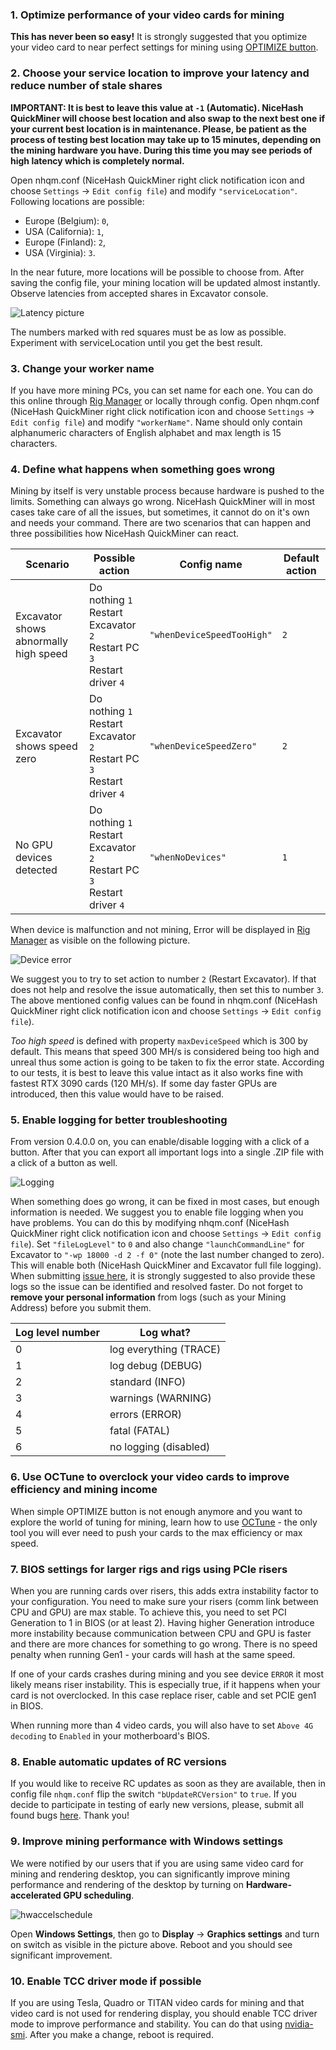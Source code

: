 ### 1. Optimize performance of your video cards for mining

**This has never been so easy!** It is strongly suggested that you optimize your video card to near perfect settings for mining using [OPTIMIZE button](https://github.com/nicehash/NiceHashQuickMiner/wiki/One-click-Optimizations). 


### 2. Choose your service location to improve your latency and reduce number of stale shares

**IMPORTANT: It is best to leave this value at `-1` (Automatic). NiceHash QuickMiner will choose best location and also swap to the next best one if your current best location is in maintenance. Please, be patient as the process of testing best location may take up to 15 minutes, depending on the mining hardware you have. During this time you may see periods of high latency which is completely normal.**

Open nhqm.conf (NiceHash QuickMiner right click notification icon and choose `Settings` -> `Edit config file`) and modify `"serviceLocation"`. Following locations are possible:
* Europe (Belgium): `0`,
* USA (California): `1`,
* Europe (Finland): `2`,
* USA (Virginia): `3`.

In the near future, more locations will be possible to choose from. After saving the config file, your mining location will be updated almost instantly. Observe latencies from accepted shares in Excavator console.

![Latency picture](https://github.com/nicehash/NiceHashQuickMiner/blob/main/images/latency.png?raw=true)

The numbers marked with red squares must be as low as possible. Experiment with serviceLocation until you get the best result.


### 3. Change your worker name

If you have more mining PCs, you can set name for each one. You can do this online through [Rig Manager](https://www.nicehash.com/my/mining/rigs) or locally through config. Open nhqm.conf (NiceHash QuickMiner right click notification icon and choose `Settings` -> `Edit config file`) and modify `"workerName"`. Name should only contain alphanumeric characters of English alphabet and max length is 15 characters.


### 4. Define what happens when something goes wrong

Mining by itself is very unstable process because hardware is pushed to the limits. Something can always go wrong. NiceHash QuickMiner will in most cases take care of all the issues, but sometimes, it cannot do on it's own and needs your command. There are two scenarios that can happen and three possibilities how NiceHash QuickMiner can react.

Scenario | Possible action | Config name | Default action
---------|-----------------|-------------|---------------
Excavator shows abnormally high speed | Do nothing `1`<br>Restart Excavator `2`<br>Restart PC `3`<br>Restart driver `4` | `"whenDeviceSpeedTooHigh"` | `2`
Excavator shows speed zero | Do nothing `1`<br>Restart Excavator `2`<br>Restart PC `3`<br>Restart driver `4` | `"whenDeviceSpeedZero"` | `2`
No GPU devices detected | Do nothing `1`<br>Restart Excavator `2`<br>Restart PC `3`<br>Restart driver `4` | `"whenNoDevices"` | `1`
 
When device is malfunction and not mining, Error will be displayed in [Rig Manager](https://www.nicehash.com/my/mining/rigs) as visible on the following picture.

![Device error](https://github.com/nicehash/NiceHashQuickMiner/blob/main/images/error.png?raw=true)

We suggest you to try to set action to number `2` (Restart Excavator). If that does not help and resolve the issue automatically, then set this to number `3`.  The above mentioned config values can be found in nhqm.conf (NiceHash QuickMiner right click notification icon and choose `Settings` -> `Edit config file`).

_Too high speed_ is defined with property `maxDeviceSpeed` which is 300 by default. This means that speed 300 MH/s is considered being too high and unreal thus some action is going to be taken to fix the error state. According to our tests, it is best to leave this value intact as it also works fine with fastest RTX 3090 cards (120 MH/s). If some day faster GPUs are introduced, then this value would have to be raised.


### 5. Enable logging for better troubleshooting

From version 0.4.0.0 on, you can enable/disable logging with a click of a button. After that you can export all important logs into a single .ZIP file with a click of a button as well.

![Logging](https://github.com/nicehash/NiceHashQuickMiner/blob/main/images/logs_enable.png?raw=true)

When something does go wrong, it can be fixed in most cases, but enough information is needed. We suggest you to enable file logging when you have problems. You can do this by modifying nhqm.conf (NiceHash QuickMiner right click notification icon and choose `Settings` -> `Edit config file`). Set `"fileLogLevel"` to `0` and also change `"launchCommandLine"` for Excavator to `"-wp 18000 -d 2 -f 0"` (note the last number changed to zero). This will enable both (NiceHash QuickMiner and Excavator full file logging). When submitting [issue here](https://github.com/nicehash/NiceHashQuickMiner/issues), it is strongly suggested to also provide these logs so the issue can be identified and resolved faster. Do not forget to **remove your personal information** from logs (such as your Mining Address) before you submit them.

Log level number | Log what?
-----------------|-----------
0 | log everything (TRACE)
1 | log debug (DEBUG)
2 | standard (INFO)
3 | warnings (WARNING)
4 | errors (ERROR)
5 | fatal (FATAL)
6 | no logging (disabled)


### 6. Use OCTune to overclock your video cards to improve efficiency and mining income

When simple OPTIMIZE button is not enough anymore and you want to explore the world of tuning for mining, learn how to use [OCTune](https://github.com/nicehash/NiceHashQuickMiner/wiki/OCTune) - the only tool you will ever need to push your cards to the max efficiency or max speed.


### 7. BIOS settings for larger rigs and rigs using PCIe risers

When you are running cards over risers, this adds extra instability factor to your configuration. You need to make sure your risers (comm link between CPU and GPU) are max stable. To achieve this, you need to set PCI Generation to 1 in BIOS (or at least 2). Having higher Generation introduce more instability because communication between CPU and GPU is faster and there are more chances for something to go wrong. There is no speed penalty when running Gen1 - your cards will hash at the same speed.

If one of your cards crashes during mining and you see device `ERROR` it most likely means riser instability. This is especially true, if it happens when your card is not overclocked. In this case replace riser, cable and set PCIE gen1 in BIOS.

When running more than 4 video cards, you will also have to set `Above 4G decoding` to `Enabled` in your motherboard's BIOS.


### 8. Enable automatic updates of RC versions

If you would like to receive RC updates as soon as they are available, then in config file `nhqm.conf` flip the switch `"bUpdateRCVersion"` to `true`. If you decide to participate in testing of early new versions, please, submit all found bugs [here](https://github.com/nicehash/NiceHashQuickMiner/issues). Thank you!


### 9. Improve mining performance with Windows settings

We were notified by our users that if you are using same video card for mining and rendering desktop, you can significantly improve mining performance and rendering of the desktop by turning on **Hardware-accelerated GPU scheduling**.

![hwaccelschedule](https://github.com/nicehash/NiceHashQuickMiner/blob/main/images/desktop_performance.png?raw=true) 

Open **Windows Settings**, then go to **Display** -> **Graphics settings** and turn on switch as visible in the picture above. Reboot and you should see significant improvement.


### 10. Enable TCC driver mode if possible

If you are using Tesla, Quadro or TITAN video cards for mining and that video card is not used for rendering display, you should enable TCC driver mode to improve performance and stability. You can do that using [nvidia-smi](https://docs.nvidia.com/gameworks/content/developertools/desktop/tesla_compute_cluster.htm). After you make a change, reboot is required.